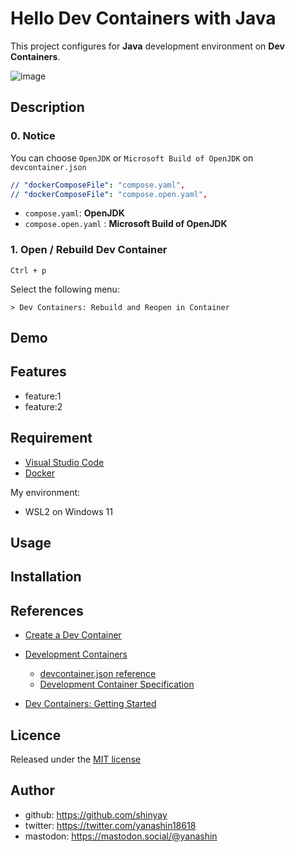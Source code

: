 # Hello Dev Containers with Java

This project configures for **Java** development environment on **Dev Containers**.

![image](https://github.com/shinyay/hello-devcontainer-with-java/assets/3072734/d3eb12e4-deb5-4c59-ab58-b2253b616f18)

## Description

### 0. Notice

You can choose `OpenJDK` or `Microsoft Build of OpenJDK` on `devcontainer.json`

```yaml
// "dockerComposeFile": "compose.yaml",
// "dockerComposeFile": "compose.open.yaml",
```

- `compose.yaml`: **OpenJDK**
- `compose.open.yaml` : **Microsoft Build of OpenJDK**

### 1. Open / Rebuild Dev Container

```shell
Ctrl + p
```

Select the following menu:

```text
> Dev Containers: Rebuild and Reopen in Container
```

## Demo

## Features

- feature:1
- feature:2

## Requirement

- [Visual Studio Code](https://code.visualstudio.com/Download)
- [Docker](https://www.docker.com/)

My environment:

- WSL2 on Windows 11

## Usage

## Installation

## References

- [Create a Dev Container](https://code.visualstudio.com/docs/devcontainers/create-dev-container)
- [Development Containers](https://containers.dev/)
  - [devcontainer.json reference](https://containers.dev/implementors/json_reference/)
  - [Development Container Specification](https://containers.dev/implementors/spec/)

- [Dev Containers: Getting Started](https://microsoft.github.io/code-with-engineering-playbook/developer-experience/devcontainers/)

## Licence

Released under the [MIT license](https://gist.githubusercontent.com/shinyay/56e54ee4c0e22db8211e05e70a63247e/raw/34c6fdd50d54aa8e23560c296424aeb61599aa71/LICENSE)

## Author

- github: <https://github.com/shinyay>
- twitter: <https://twitter.com/yanashin18618>
- mastodon: <https://mastodon.social/@yanashin>
